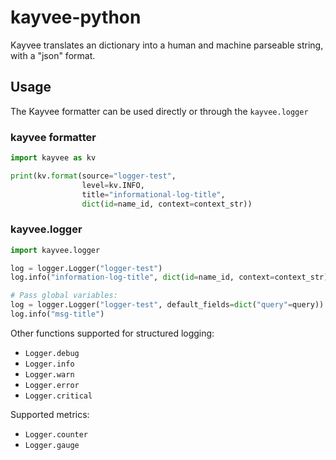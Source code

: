 # kayvee-python

Kayvee translates an dictionary into a human and machine parseable string, with a "json" format.

## Usage

The Kayvee formatter can be used directly or through the `kayvee.logger`

### kayvee formatter

```python
import kayvee as kv

print(kv.format(source="logger-test",
                level=kv.INFO,
                title="informational-log-title",
                dict(id=name_id, context=context_str))
```

### kayvee.logger

```python
import kayvee.logger

log = logger.Logger("logger-test")
log.info("information-log-title", dict(id=name_id, context=context_str)

# Pass global variables:
log = logger.Logger("logger-test", default_fields=dict("query"=query))
log.info("msg-title")
```

Other functions supported for structured logging:

* `Logger.debug`
* `Logger.info`
* `Logger.warn`
* `Logger.error`
* `Logger.critical`

Supported metrics:

* `Logger.counter`
* `Logger.gauge`
